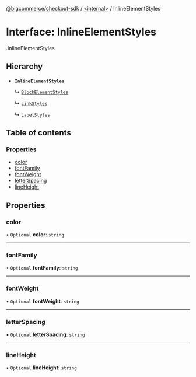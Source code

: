 [@bigcommerce/checkout-sdk](../README.md) / [<internal\>](../modules/internal_.md) / InlineElementStyles

# Interface: InlineElementStyles

[<internal>](../modules/internal_.md).InlineElementStyles

## Hierarchy

- **`InlineElementStyles`**

  ↳ [`BlockElementStyles`](internal_.BlockElementStyles.md)

  ↳ [`LinkStyles`](internal_.LinkStyles.md)

  ↳ [`LabelStyles`](internal_.LabelStyles.md)

## Table of contents

### Properties

- [color](internal_.InlineElementStyles.md#color)
- [fontFamily](internal_.InlineElementStyles.md#fontfamily)
- [fontWeight](internal_.InlineElementStyles.md#fontweight)
- [letterSpacing](internal_.InlineElementStyles.md#letterspacing)
- [lineHeight](internal_.InlineElementStyles.md#lineheight)

## Properties

### color

• `Optional` **color**: `string`

___

### fontFamily

• `Optional` **fontFamily**: `string`

___

### fontWeight

• `Optional` **fontWeight**: `string`

___

### letterSpacing

• `Optional` **letterSpacing**: `string`

___

### lineHeight

• `Optional` **lineHeight**: `string`
